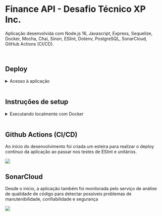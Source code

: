 # Finance API - Desafio Técnico XP Inc.

Aplicação desenvolvida com Node.js 16, Javascript, Express, Sequelize, Docker, Mocha, Chai, Sinon, ESlint, Dotenv, PostgreSQL, SonarCloud, GitHub Actions (CI/CD).

<br>

## Deploy

<details><summary>Acesso à aplicação</summary>

Aplicação hospedada na rota base https://finance-api-xp.herokuapp.com/

Para ter acesso à documentação, contendo todos os endpoint e métodos disponíveis, acesse: https://finance-api-xp.herokuapp.com/api-docs/

<br>

## Autenticação

A rota de login ainda não está implementada, portanto foram autenticados dois usuários para a realização dos testes:

OBS: Insira o token no header authorization das requisições

OBS2: ⚠️ Os tokens gerados no ambiente docker não conseguem autenticar usuários na aplicação do deploy e vice-versa ⚠️

### Usuário 1

```javascript
codCliente = 1

token = eyJhbGciOiJIUzI1NiIsInR5cCI6IkpXVCJ9.eyJjb2RDbGllbnRlIjoxLCJlbWFpbCI6ImZsc3IuZGV2QGVtYWlsLmNvbSIsIm5hbWUiOiJGZXJuYW5kbyIsImlhdCI6MTY1ODYyMjIxN30.reDSLh53f231hWfkBpRDgNNPn0Gr4PDBea8tGarRsPw
```

<br>

### Usuário 2

```javascript
codCliente = 2

token = eyJhbGciOiJIUzI1NiIsInR5cCI6IkpXVCJ9.eyJjb2RDbGllbnRlIjoyLCJlbWFpbCI6ImpvaG5kb2VAZ21haWwuY29tIiwibmFtZSI6IkpvaG4iLCJpYXQiOjE2NTg2MjIzNjd9.7PsiLxc7Ny_51Zs-qP9a0O_MdV575VZGAD8T62FemY8
```
<br>

</details>

<br>

## Instruções de setup

<details> <summary>Executando localmente com Docker</summary>

### Requitos:
- [Node.js 16 LTS](https://nodejs.org/en/)
- [Docker](https://docs.docker.com/engine/install/)
- [Docker Compose](https://docs.docker.com/compose/install/#install-compose)
- Postman ou Insomnia

### Realizando migrations e seeds no banco de dados do container:

Execute o comando abaixo na raiz do projeto para acessar o terminal do container:

    docker-compose run finance-api sh

Após a finalização do build e abertura do terminal do container:
  
  Executar as migrations:

    npm run migrate

  Executar o seed das tabelas:

    npm run seed

  Após a finalização, saia do terminal do container:

    exit
    

### Rodando a aplicação:

    docker-compose up 

Ou:

    docker-compose up -d

A partir disso a aplicação já estará disponível localmente na porta 3000.

Acesse http://localhost:3000/api-docs/ para ter acesso à documentação dos outros endpoints e métodos disponíveis.

## Autenticação

A rota de login ainda não está implementada, portanto foram autenticados dois usuários para a realização dos testes:

OBS: Insira o token no header authorization das requisições

OBS2: ⚠️ Os tokens gerados no ambiente docker não conseguem autenticar usuários na aplicação do deploy e vice-versa ⚠️

### Usuário 1

```javascript
codCliente = 1

token = eyJhbGciOiJIUzI1NiIsInR5cCI6IkpXVCJ9.eyJjb2RDbGllbnRlIjoxLCJlbWFpbCI6ImZsc3IuZGV2QGVtYWlsLmNvbSIsIm5hbWUiOiJGZXJuYW5kbyIsImlhdCI6MTY1ODYyMjg4Mn0.gMcACHOTQtgjznTCBcFSSWNeSO1Mmi7m6Xbnw2tGd3M
```


<br>

### Usuário 2

```javascript
codCliente = 2

token = eyJhbGciOiJIUzI1NiIsInR5cCI6IkpXVCJ9.eyJjb2RDbGllbnRlIjoyLCJlbWFpbCI6ImpvaG5kb2VAZ21haWwuY29tIiwibmFtZSI6IkpvaG4iLCJpYXQiOjE2NTg2MjI3ODh9.Xm_nbZZ_C9BaTebutgu9MGzz5FCurpXkaLdrq5SE8UM
```


</details>

<br>

## Github Actions (CI/CD)

Ao início do desenvolvimento foi criada um esteira para realizar o deploy contínuo da aplicação ao passar nos testes de ESlint e unitários.

<img src='https://i.imgur.com/yc5WIDb.png'/>

<br>

## SonarCloud

Desde o início, a aplicação também foi monitorada pelo serviço de análise de qualidade de código para detectar possíveis problemas de manutenibilidade, confiabilidade e segurança

<img src='https://i.imgur.com/UbmYnBV.png'/>